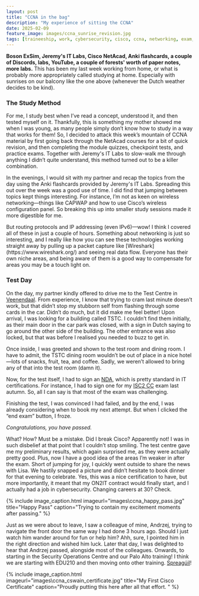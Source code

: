 ```yaml
---
layout: post
title: "CCNA in the bag"
description: "My experience of sitting the CCNA"
date: 2025-02-09
feature_image: images/ccna_sunrise_revision.jpg
tags: [traineeship, work, cybersecurity, cisco, ccna, networking, exam, wireshark, study]
---
```

**Boson ExSim, Jeremy's IT Labs, Cisco NetAcad, Anki flashcards, a couple of Discords, labs, YouTube, a couple of forests' worth of paper notes, more labs.** This has been my last week working from home, or what is probably more appropriately called studying at home. Especially with sunrises on our balcony like the one above (whenever the Dutch weather decides to be kind).

### The Study Method

For me, I study best when I’ve read a concept, understood it, and then tested myself on it. Thankfully, this is something my mother showed me when I was young, as many people simply don’t know how to study in a way that works for them! So, I decided to attack this week’s mountain of CCNA material by first going back through the NetAcad courses for a bit of quick revision, and then completing the module quizzes, checkpoint tests, and practice exams. Together with Jeremy's IT Labs to slow-walk me through anything I didn’t quite understand, this method turned out to be a killer combination.

In the evenings, I would sit with my partner and recap the topics from the day using the Anki flashcards provided by Jeremy's IT Labs. Spreading this out over the week was a good use of time. I did find that jumping between topics kept things interesting. For instance, I’m not as keen on wireless networking—things like CAPWAP and how to use Cisco’s wireless configuration panel. So breaking this up into smaller study sessions made it more digestible for me.

<!--more-->But routing protocols and IP addressing (even IPv6)—wow! I think I covered all of these in just a couple of hours. Something about networking is just so interesting, and I really like how you can see these technologies working straight away by pulling up a packet capture like [Wireshark](https://www.wireshark.org/) and seeing real data flow. Everyone has their own niche areas, and being aware of them is a good way to compensate for areas you may be a touch light on.

### Test Day

On the day, my partner kindly offered to drive me to the Test Centre in [Veenendaal](https://en.wikipedia.org/wiki/Veenendaal). From experience, I know that trying to cram last minute doesn’t work, but that didn’t stop my stubborn self from flashing through some cards in the car. Didn’t do much, but it did make me feel better! Upon arrival, I was looking for a building called TSTC. I couldn’t find them initially, as their main door in the car park was closed, with a sign in Dutch saying to go around the other side of the building. The other entrance was also locked, but that was before I realised you needed to buzz to get in.

Once inside, I was greeted and shown to the test room and dining room. I have to admit, the TSTC dining room wouldn’t be out of place in a nice hotel—lots of snacks, fruit, tea, and coffee. Sadly, we weren’t allowed to bring any of that into the test room (damn it).

Now, for the test itself, I had to sign an [NDA](https://learningnetwork.cisco.com/s/blogs/a0D3i000002SKIEEA4/the-cisco-candidate-nda-what-it-means-to-you), which is pretty standard in IT certifications. For instance, I had to sign one for my [ISC2 CC](https://www.isc2.org/certifications/cc) exam last autumn. So, all I can say is that most of the exam was challenging.

Finishing the test, I was convinced I had failed, and by the end, I was already considering when to book my next attempt. But when I clicked the “end exam” button, I froze.

*Congratulations, you have passed.*

What? How? Must be a mistake. Did I break Cisco? Apparently not! I was in such disbelief at that point that I couldn’t stop smiling. The test centre gave me my preliminary results, which again surprised me, as they were actually pretty good. Plus, now I have a good idea of the areas I’m weaker in after the exam. Short of jumping for joy, I quickly went outside to share the news with Lisa. We hastily snapped a picture and didn’t hesitate to book dinner for that evening to celebrate. Yes, this was a nice certification to have, but more importantly, it meant that my ON2IT contract would finally start, and I actually had a job in cybersecurity. Changing careers at 30? Check.

{% include image_caption.html imageurl="images\ccna_happy_pass.jpg" title="Happy Pass" caption="Trying to contain my excitement moments after passing." %}

Just as we were about to leave, I saw a colleague of mine, Andrzej, trying to navigate the front door the same way I had done 3 hours ago. Should I just watch him wander around for fun or help him? Ahh, sure, I pointed him in the right direction and wished him luck. Later that day, I was delighted to hear that Andrzej passed, alongside most of the colleagues. Onwards, to starting in the Security Operations Centre and our Palo Alto training! I think we are starting with EDU210 and then moving onto other training. [Spreagúil](https://www.wordhippo.com/what-is/the-meaning-of/irish-word-e1d4994bb9f26da1ab7b25e99f8c68fbcd98af48.html)!

{% include image_caption.html imageurl="images\ccna_cswain_certificate.jpg" title="My First Cisco Certificate" caption="Proudly putting this here after all that effort. " %}
